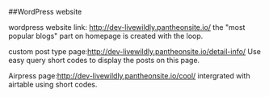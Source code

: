 ##WordPress website

wordpress website link: http://dev-livewildly.pantheonsite.io/
the "most popular blogs" part on homepage is created with the loop.

custom post type page:http://dev-livewildly.pantheonsite.io/detail-info/
Use easy query short codes to display the posts on this page.

Airpress page:http://dev-livewildly.pantheonsite.io/cool/
intergrated with airtable using short codes.
